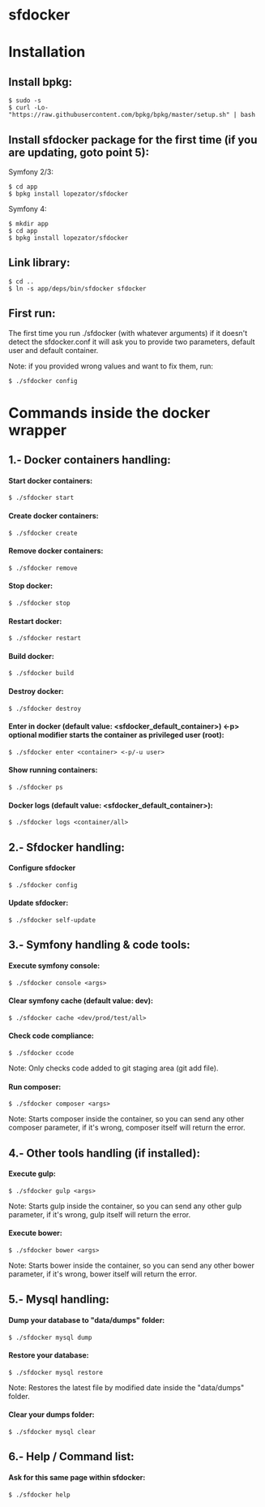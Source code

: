 # sfdocker

Installation
============

Install bpkg:
-----------------

```
$ sudo -s
$ curl -Lo- "https://raw.githubusercontent.com/bpkg/bpkg/master/setup.sh" | bash
```

Install sfdocker package for the first time (if you are updating, goto point 5):
--------------------------------------------------------------------------------

Symfony 2/3:
```
$ cd app
$ bpkg install lopezator/sfdocker
```

Symfony 4:
```
$ mkdir app
$ cd app
$ bpkg install lopezator/sfdocker
```

Link library:
-------------
```
$ cd ..
$ ln -s app/deps/bin/sfdocker sfdocker
```

First run:
----------

The first time you run ./sfdocker (with whatever arguments) if it doesn't detect the sfdocker.conf it will ask you to provide two parameters, default user and default container.<br/>

Note: if you provided wrong values and want to fix them, run: 
```
$ ./sfdocker config
```

Commands inside the docker wrapper
==================================

1.- Docker containers handling:
------------------------------

#### Start docker containers:
```
$ ./sfdocker start
```
#### Create docker containers:
```
$ ./sfdocker create
```
#### Remove docker containers:
```
$ ./sfdocker remove
```
#### Stop docker:
```
$ ./sfdocker stop
```
#### Restart docker:
```
$ ./sfdocker restart
```
#### Build docker:
```
$ ./sfdocker build
```
#### Destroy docker:
```
$ ./sfdocker destroy
```
#### Enter in docker (default value: <sfdocker_default_container>) <-p> optional modifier starts the container as privileged user (root):
```
$ ./sfdocker enter <container> <-p/-u user>
```
#### Show running containers:
```
$ ./sfdocker ps
```
#### Docker logs (default value: <sfdocker_default_container>):
```
$ ./sfdocker logs <container/all>
```
2.- Sfdocker handling:
------------------------------

#### Configure sfdocker
```
$ ./sfdocker config
```
#### Update sfdocker:
```
$ ./sfdocker self-update
```
3.- Symfony handling & code tools:
----------------------------------

#### Execute symfony console:
```
$ ./sfdocker console <args>
```
#### Clear symfony cache (default value: dev):
```
$ ./sfdocker cache <dev/prod/test/all>
```
#### Check code compliance:
```
$ ./sfdocker ccode
```
Note: Only checks code added to git staging area (git add file).

#### Run composer:
```
$ ./sfdocker composer <args>
```
Note: Starts composer inside the container, so you can send any other composer parameter, if it's wrong, composer itself will return the error.

4.- Other tools handling (if installed):
----------------------------------------

#### Execute gulp:
```
$ ./sfdocker gulp <args>
```
Note: Starts gulp inside the container, so you can send any other gulp parameter, if it's wrong, gulp itself will return the error.

#### Execute bower:
```
$ ./sfdocker bower <args>
```
Note: Starts bower inside the container, so you can send any other bower parameter, if it's wrong, bower itself will return the error.

5.- Mysql handling:
------------------

#### Dump your database to "data/dumps" folder:
```
$ ./sfdocker mysql dump
```
#### Restore your database:
```
$ ./sfdocker mysql restore
```
Note: Restores the latest file by modified date inside the "data/dumps" folder.

#### Clear your dumps folder:
```
$ ./sfdocker mysql clear
```
6.- Help / Command list:
------------------------

#### Ask for this same page within sfdocker:
```
$ ./sfdocker help
```